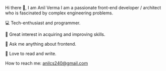 Hi there 👋, I am Anil Verma
I am a passionate front-end developer / architect who is fascinated by complex engineering problems.


💻 Tech-enthusiast and programmer.

🚀 Great interest in acquiring and improving skills.

👥 Ask me anything about frontend.

📖 Love to read and write.

How to reach me: anilcs240@gmail.com
